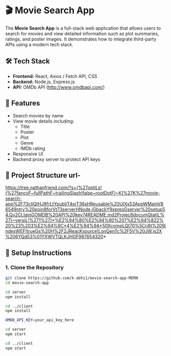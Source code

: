 # 🎬 Movie Search App

The **Movie Search App** is a full-stack web application that allows users to search for movies and view detailed information such as plot summaries, ratings, and poster images. It demonstrates how to integrate third-party APIs using a modern tech stack.

## 🛠️ Tech Stack

- **Frontend:** React, Axios / Fetch API, CSS
- **Backend:** Node.js, Express.js
- **API:** OMDb API (http://www.omdbapi.com/)

## 🚀 Features

- Search movies by name
- View movie details including:
  - Title
  - Poster
  - Plot
  - Genre
  - IMDb rating
- Responsive UI
- Backend proxy server to protect API keys

## 📁 Project Structure url-

https://tree.nathanfriend.com/?s=(%27optiLs!(%27fancyF~fullPathF~trailingSlash!false~rootDotF)~K(%27K%27movie-search-app%2F73cliQtHJ8frLtYpubliT4srT36sHReusable%20UIXs53AppWMainV86549ntry%20poin8forVt73serverHNode.jGbackY9xpresGserver%20setup54.Qv2CLtainGOMDB%20API%20key74README.md2Projec8documQtatiL%27)~versiL!%271%27)*%E2%94%80%E2%94%80%207%E2%94%822%20%23%203%E2%94%9C*4%E2%94%94*50XcompLQt70%5Cn8t%209indexWEF!trueGs%20H%2F2JReacKsource!LonQenTc%2F5V%20JW.js2X%206YQd53%01YXWVTQLKJHGF987654320*

## 🔧 Setup Instructions

### 1. Clone the Repository

```bash
git clone https://github.com/k-abhi1/movie-search-app-MERN
cd movie-search-app

cd server
npm install

cd ../client
npm install

OMDB_API_KEY=your_api_key_here

cd server
npm start

cd ../client
npm start

